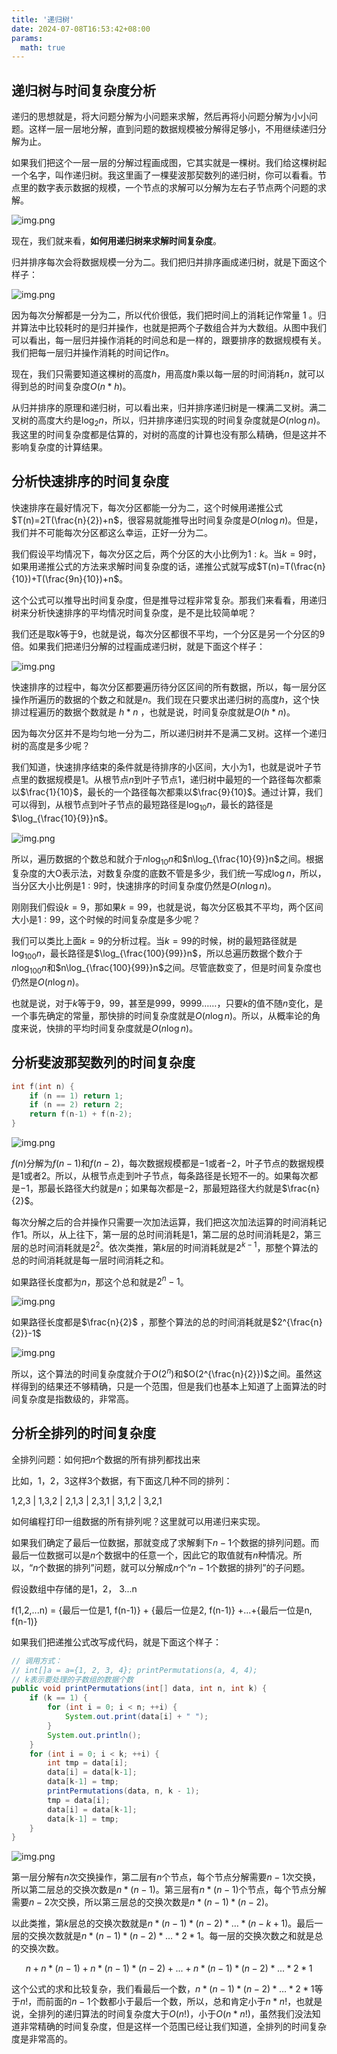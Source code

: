 ```yaml
---
title: '递归树'
date: 2024-07-08T16:53:42+08:00
params:
  math: true
---
```


## 递归树与时间复杂度分析
递归的思想就是，将大问题分解为小问题来求解，然后再将小问题分解为小小问题。这样一层一层地分解，直到问题的数据规模被分解得足够小，不用继续递归分解为止。

如果我们把这个一层一层的分解过程画成图，它其实就是一棵树。我们给这棵树起一个名字，叫作递归树。我这里画了一棵斐波那契数列的递归树，你可以看看。节点里的数字表示数据的规模，一个节点的求解可以分解为左右子节点两个问题的求解。

![img.png](/images/algorithm/algo-recursivetree-1.png)

现在，我们就来看，**如何用递归树来求解时间复杂度**。

归并排序每次会将数据规模一分为二。我们把归并排序画成递归树，就是下面这个样子：

![img.png](/images/algorithm/algo-recursivetree-2.png)

因为每次分解都是一分为二，所以代价很低，我们把时间上的消耗记作常量 1 。归并算法中比较耗时的是归并操作，也就是把两个子数组合并为大数组。从图中我们可以看出，每一层归并操作消耗的时间总和是一样的，跟要排序的数据规模有关。我们把每一层归并操作消耗的时间记作$n$。

现在，我们只需要知道这棵树的高度$h$，用高度$h$乘以每一层的时间消耗$n$，就可以得到总的时间复杂度$O(n*h)$。

从归并排序的原理和递归树，可以看出来，归并排序递归树是一棵满二叉树。满二叉树的高度大约是$\log_{2}n$，所以，归并排序递归实现的时间复杂度就是$O(n\log n)$。我这里的时间复杂度都是估算的，对树的高度的计算也没有那么精确，但是这并不影响复杂度的计算结果。

## 分析快速排序的时间复杂度

快速排序在最好情况下，每次分区都能一分为二，这个时候用递推公式$T(n)=2T(\frac{n}{2})+n$，很容易就能推导出时间复杂度是$O(n\log n)$。但是，我们并不可能每次分区都这么幸运，正好一分为二。

我们假设平均情况下，每次分区之后，两个分区的大小比例为$1:k$。当$k=9$时，如果用递推公式的方法来求解时间复杂度的话，递推公式就写成$T(n)=T(\frac{n}{10})+T(\frac{9n}{10})+n$。

这个公式可以推导出时间复杂度，但是推导过程非常复杂。那我们来看看，用递归树来分析快速排序的平均情况时间复杂度，是不是比较简单呢？

我们还是取$k$等于$9$，也就是说，每次分区都很不平均，一个分区是另一个分区的$9$倍。如果我们把递归分解的过程画成递归树，就是下面这个样子：

![img.png](/images/algorithm/algo-recursivetree-3.png)

快速排序的过程中，每次分区都要遍历待分区区间的所有数据，所以，每一层分区操作所遍历的数据的个数之和就是$n$。我们现在只要求出递归树的高度$h$，这个快排过程遍历的数据个数就是 $h * n$ ，也就是说，时间复杂度就是$O(h * n)$。

因为每次分区并不是均匀地一分为二，所以递归树并不是满二叉树。这样一个递归树的高度是多少呢？

我们知道，快速排序结束的条件就是待排序的小区间，大小为$1$，也就是说叶子节点里的数据规模是$1$。从根节点$n$到叶子节点$1$，递归树中最短的一个路径每次都乘以$\frac{1}{10}$，最长的一个路径每次都乘以$\frac{9}{10}$。通过计算，我们可以得到，从根节点到叶子节点的最短路径是$\log_{10}n$，最长的路径是$\log_{\frac{10}{9}}n$。

![img.png](/images/algorithm/algo-recursivetree-4.png)

所以，遍历数据的个数总和就介于$n\log_{10}n$和$n\log_{\frac{10}{9}}n$之间。根据复杂度的大O表示法，对数复杂度的底数不管是多少，我们统一写成$\log n$，所以，当分区大小比例是$1:9$时，快速排序的时间复杂度仍然是$O(n\log n)$。

刚刚我们假设$k=9$，那如果$k=99$，也就是说，每次分区极其不平均，两个区间大小是$1:99$，这个时候的时间复杂度是多少呢？

我们可以类比上面$k=9$的分析过程。当$k=99$的时候，树的最短路径就是$\log_{100}n$，最长路径是$\log_{\frac{100}{99}}n$，所以总遍历数据个数介于$n\log_{100}n$和$n\log_{\frac{100}{99}}n$之间。尽管底数变了，但是时间复杂度也仍然是$O(n\log n)$。

也就是说，对于$k$等于$9$，$99$，甚至是$999$，$9999$……，只要$k$的值不随$n$变化，是一个事先确定的常量，那快排的时间复杂度就是$O(n\log n)$。所以，从概率论的角度来说，快排的平均时间复杂度就是$O(n\log n)$。

## 分析斐波那契数列的时间复杂度
```c 
int f(int n) {
    if (n == 1) return 1;
    if (n == 2) return 2;
    return f(n-1) + f(n-2);
}
```

![img.png](/images/algorithm/algo-recursivetree-5.png)

$f(n)$分解为$f(n-1)$和$f(n-2)$，每次数据规模都是$-1$或者$-2$，叶子节点的数据规模是$1$或者$2$。所以，从根节点走到叶子节点，每条路径是长短不一的。如果每次都是$-1$，那最长路径大约就是$n$；如果每次都是$-2$，那最短路径大约就是$\frac{n}{2}$。

每次分解之后的合并操作只需要一次加法运算，我们把这次加法运算的时间消耗记作$1$。所以，从上往下，第一层的总时间消耗是$1$，第二层的总时间消耗是$2$，第三层的总时间消耗就是$2^{2}$。依次类推，第$k$层的时间消耗就是$2^{k-1}$，那整个算法的总的时间消耗就是每一层时间消耗之和。

如果路径长度都为$n$，那这个总和就是$2^{n}-1$。

![img.png](/images/algorithm/algo-recursivetree-6.png)

如果路径长度都是$\frac{n}{2}$ ，那整个算法的总的时间消耗就是$2^{\frac{n}{2}}-1$

![img.png](/images/algorithm/algo-recursivetree-7.png)

所以，这个算法的时间复杂度就介于$O(2^{n})$和$O(2^{\frac{n}{2}})$之间。虽然这样得到的结果还不够精确，只是一个范围，但是我们也基本上知道了上面算法的时间复杂度是指数级的，非常高。

## 分析全排列的时间复杂度
全排列问题：如何把$n$个数据的所有排列都找出来

比如，$1， 2，3$这样$3$个数据，有下面这几种不同的排列：

1,2,3 | 1,3,2 | 2,1,3 | 2,3,1 | 3,1,2 | 3,2,1 

如何编程打印一组数据的所有排列呢？这里就可以用递归来实现。

如果我们确定了最后一位数据，那就变成了求解剩下$n-1$个数据的排列问题。而最后一位数据可以是$n$个数据中的任意一个，因此它的取值就有$n$种情况。所以，“$n$个数据的排列”问题，就可以分解成$n$个“$n-1$个数据的排列”的子问题。

假设数组中存储的是1，2， 3...n

f(1,2,...n) = {最后一位是1, f(n-1)} + {最后一位是2, f(n-1)} +...+{最后一位是n, f(n-1)}

如果我们把递推公式改写成代码，就是下面这个样子：
```java
// 调用方式：
// int[]a = a={1, 2, 3, 4}; printPermutations(a, 4, 4);
// k表示要处理的子数组的数据个数
public void printPermutations(int[] data, int n, int k) {
    if (k == 1) {
        for (int i = 0; i < n; ++i) {
            System.out.print(data[i] + " ");
        }
        System.out.println();
    }
    for (int i = 0; i < k; ++i) {
        int tmp = data[i];
        data[i] = data[k-1];
        data[k-1] = tmp;
        printPermutations(data, n, k - 1);
        tmp = data[i];
        data[i] = data[k-1];
        data[k-1] = tmp;
    }
}
```


![img.png](/images/algorithm/algo-recursivetree-8.png)

第一层分解有$n$次交换操作，第二层有$n$个节点，每个节点分解需要$n-1$次交换，所以第二层总的交换次数是$n*(n-1)$。第三层有$n*(n-1)$个节点，每个节点分解需要$n-2$次交换，所以第三层总的交换次数是$n*(n-1)*(n-2)$。

以此类推，第$k$层总的交换次数就是$n * (n-1) * (n-2) * … * (n-k+1)$。最后一层的交换次数就是$n * (n-1) * (n-2) * … * 2 * 1$。每一层的交换次数之和就是总的交换次数。

$$n + n*(n-1) + n*(n-1)*(n-2) +... + n*(n-1)*(n-2)*...*2*1$$

这个公式的求和比较复杂，我们看最后一个数，$n * (n-1) * (n-2) * … * 2 * 1$等于$n!$，而前面的$n-1$个数都小于最后一个数，所以，总和肯定小于$n * n!$，也就是说，全排列的递归算法的时间复杂度大于$O(n!)$，小于$O(n * n!)$，虽然我们没法知道非常精确的时间复杂度，但是这样一个范围已经让我们知道，全排列的时间复杂度是非常高的。

